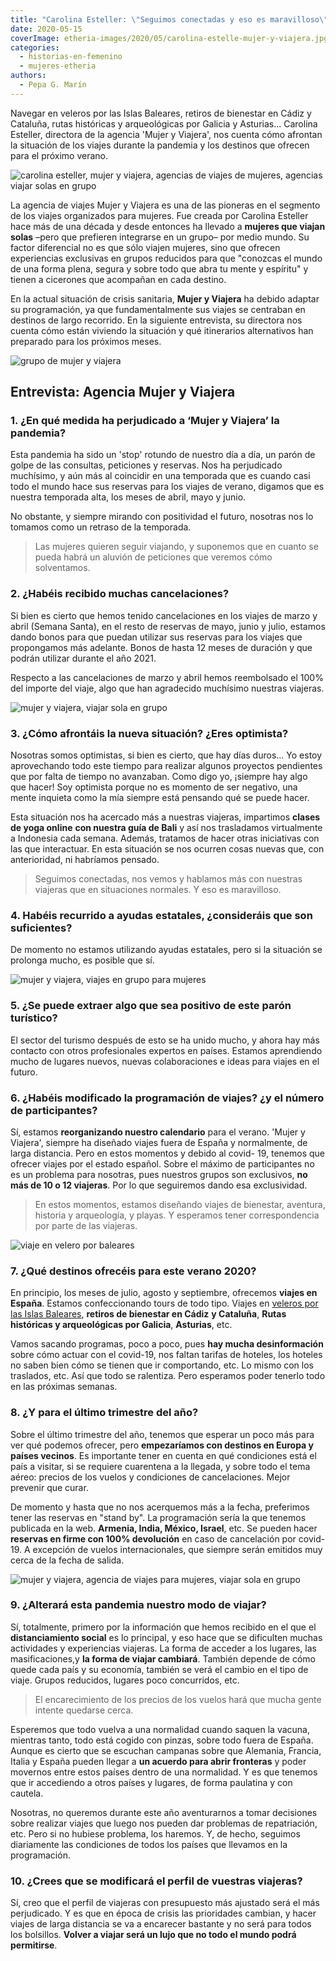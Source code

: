 ```yaml
---
title: "Carolina Esteller: \"Seguimos conectadas y eso es maravilloso\""
date: 2020-05-15
coverImage: etheria-images/2020/05/carolina-estelle-mujer-y-viajera.jpg
categories: 
  - historias-en-femenino
  - mujeres-etheria
authors: 
  - Pepa G. Marín
---
```


Navegar en veleros por las Islas Baleares, retiros de bienestar en Cádiz y Cataluña, 
rutas históricas y arqueológicas por Galicia y Asturias... Carolina Esteller, directora 
de la agencia 'Mujer y Viajera', nos cuenta cómo afrontan la situación de los viajes 
durante la pandemia y los destinos que ofrecen para el próximo verano. 

![carolina esteller, mujer y viajera, agencias de viajes de mujeres, agencias viajar solas en grupo](etheria-images/2020/05/carolina-estelle-mujer-y-viajera.jpg "Carolina Esteller, directora de 'Mujer y Viajera', en la Explanada de las Mezquitas de Jerusalén.")

La agencia de viajes Mujer y Viajera es una de las pioneras en el segmento de los viajes 
organizados para mujeres. Fue creada por Carolina Esteller hace más de una década y 
desde entonces ha llevado a **mujeres que viajan solas** –pero que prefieren integrarse 
en un grupo– por medio mundo. Su factor diferencial no es que sólo viajen mujeres, sino 
que ofrecen experiencias exclusivas en grupos reducidos para que "conozcas el mundo de 
una forma plena, segura y sobre todo que abra tu mente y espíritu" y tienen a cicerones 
que acompañan en cada destino. 

En la actual situación de crisis sanitaria, **Mujer y Viajera** ha debido adaptar su 
programación, ya que fundamentalmente sus viajes se centraban en destinos de largo 
recorrido. En la siguiente entrevista, su directora nos cuenta cómo están viviendo la 
situación y qué itinerarios alternativos han preparado para los próximos meses. 

![grupo de mujer y viajera](etheria-images/2020/05/agencia-viajes-mujer-y-viajera.jpg "Grupo de viajeras en la mezquita de San Juan de Acre (Israel).")

## Entrevista: Agencia Mujer y Viajera

### 1\. ¿En qué medida ha perjudicado a ‘Mujer y Viajera’ la pandemia?

Esta pandemia ha sido un 'stop' rotundo de nuestro día a día, un parón de golpe de las 
consultas, peticiones y reservas. Nos ha perjudicado muchísimo, y aún más al coincidir 
en una temporada que es cuando casi todo el mundo hace sus reservas para los viajes de 
verano, digamos que es nuestra temporada alta, los meses de abril, mayo y junio. 

No obstante, y siempre mirando con positividad el futuro, nosotras nos lo tomamos como 
un retraso de la temporada. 

> Las mujeres quieren seguir viajando, y suponemos que en cuanto se pueda habrá un aluvión 
> de peticiones que veremos cómo solventamos. 

### 2\. ¿Habéis recibido muchas cancelaciones?

Si bien es cierto que hemos tenido cancelaciones en los viajes de marzo y abril (Semana 
Santa), en el resto de reservas de mayo, junio y julio, estamos dando bonos para que 
puedan utilizar sus reservas para los viajes que propongamos más adelante. Bonos de 
hasta 12 meses de duración y que podrán utilizar durante el año 2021. 

Respecto a las cancelaciones de marzo y abril hemos reembolsado el 100% del importe del 
viaje, algo que han agradecido muchísimo nuestras viajeras. 

![mujer y viajera, viajar sola en grupo](etheria-images/2020/05/africa-mujer-y-viajera.jpg "Safari en Botsuana, rodeadas de depredadores.")

### 3\. ¿Cómo afrontáis la nueva situación? ¿Eres optimista?

Nosotras somos optimistas, si bien es cierto, que hay días duros... Yo estoy 
aprovechando todo este tiempo para realizar algunos proyectos pendientes que por falta 
de tiempo no avanzaban. Como digo yo, ¡siempre hay algo que hacer! Soy optimista porque 
no es momento de ser negativo, una mente inquieta como la mía siempre está pensando qué 
se puede hacer. 

Esta situación nos ha acercado más a nuestras viajeras, impartimos **clases de yoga 
online** **con nuestra guía de Bali** y así nos trasladamos virtualmente a Indonesia 
cada semana. Además, tratamos de hacer otras iniciativas con las que interactuar. En 
esta situación se nos ocurren cosas nuevas que, con anterioridad, ni habríamos pensado. 

> Seguimos conectadas, nos vemos y hablamos más con nuestras viajeras que en situaciones 
> normales. Y eso es maravilloso. 

### 4\. Habéis recurrido a ayudas estatales, ¿consideráis que son suficientes?

De momento no estamos utilizando ayudas estatales, pero si la situación se prolonga 
mucho, es posible que sí. 

![mujer y viajera, viajes en grupo para mujeres](etheria-images/2020/05/destinos-agencia-viajes-mujer-y-viajera.jpg "Paseo con raquetas en el Círculo Polar Ártico (Suecia).")

### 5\. ¿Se puede extraer algo que sea positivo de este parón turístico?

El sector del turismo después de esto se ha unido mucho, y ahora hay más contacto con 
otros profesionales expertos en países. Estamos aprendiendo mucho de lugares nuevos, 
nuevas colaboraciones e ideas para viajes en el futuro. 

### 6\. ¿Habéis modificado la programación de viajes? ¿y el número de participantes?

Sí, estamos **reorganizando nuestro calendario** para el verano. 'Mujer y Viajera', 
siempre ha diseñado viajes fuera de España y normalmente, de larga distancia. Pero en 
estos momentos y debido al covid- 19, tenemos que ofrecer viajes por el estado español. 
Sobre el máximo de participantes no es un problema para nosotras, pues nuestros grupos 
son exclusivos, **no más de 10 o 12 viajeras**. Por lo que seguiremos dando esa 
exclusividad. 

> En estos momentos, estamos diseñando viajes de bienestar, aventura, historia y 
> arqueología, y playas. Y esperamos tener correspondencia por parte de las viajeras. 

![viaje en velero por baleares](etheria-images/2020/05/viajar-sola-velero-baleares.jpg "Navegar en velero por las Islas Baleares, una gran experiencia. © Roberto H.")

### 7\. ¿Qué destinos ofrecéis para este verano 2020?

En principio, los meses de julio, agosto y septiembre, ofrecemos **viajes en España**. 
Estamos confeccionando tours de todo tipo. Viajes en [veleros por las Islas 
Baleares](https://mujeryviajera.com/producto/menorca-en-velero), **retiros de bienestar 
en Cádiz** **y Cataluña**, **Rutas históricas y arqueológicas por Galicia**, 
**Asturias**, etc. 

Vamos sacando programas, poco a poco, pues **hay mucha desinformación** sobre cómo 
actuar con el covid-19, nos faltan tarifas de hoteles, los hoteles no saben bien cómo se 
tienen que ir comportando, etc. Lo mismo con los traslados, etc. Así que todo se 
ralentiza. Pero esperamos poder tenerlo todo en las próximas semanas. 

### 8\. ¿Y para el último trimestre del año?

Sobre el último trimestre del año, tenemos que esperar un poco más para ver qué podemos 
ofrecer, pero **empezaríamos con destinos en Europa y países vecinos**. Es importante 
tener en cuenta en qué condiciones está el país a visitar, si se requiere cuarentena a 
la llegada, y sobre todo el tema aéreo: precios de los vuelos y condiciones de 
cancelaciones. Mejor prevenir que curar. 

De momento y hasta que no nos acerquemos más a la fecha, preferimos tener las reservas 
en "stand by". La programación sería la que tenemos publicada en la web. **Armenia, 
India, México, Israel**, etc. Se pueden hacer **reservas en firme con 100% devolución** 
en caso de cancelación por covid-19. A excepción de vuelos internacionales, que siempre 
serán emitidos muy cerca de la fecha de salida. 

![mujer y viajera, agencia de viajes para mujeres, viajar sola en grupo](etheria-images/2020/05/viajes-mujeres-grupo.jpg "Rito de purificación en Bali, del programa 'Bali, Women Evasion'.")

### 9\. ¿Alterará esta pandemia nuestro modo de viajar?

Sí, totalmente, primero por la información que hemos recibido en el que el 
**distanciamiento social** es lo principal, y eso hace que se dificulten muchas 
actividades y experiencias viajeras. La forma de acceder a los lugares, las 
masificaciones,y **la forma de viajar cambiará**. También depende de cómo quede cada 
país y su economía, también se verá el cambio en el tipo de viaje. Grupos reducidos, 
lugares poco concurridos, etc. 

> El encarecimiento de los precios de los vuelos hará que mucha gente intente quedarse 
> cerca. 

Esperemos que todo vuelva a una normalidad cuando saquen la vacuna, mientras tanto, todo 
está cogido con pinzas, sobre todo fuera de España. Aunque es cierto que se escuchan 
campanas sobre que Alemania, Francia, Italia y España pueden llegar a **un acuerdo para 
abrir fronteras** y poder movernos entre estos países dentro de una normalidad. Y es que 
tenemos que ir accediendo a otros países y lugares, de forma paulatina y con cautela. 

Nosotras, no queremos durante este año aventurarnos a tomar decisiones sobre realizar 
viajes que luego nos pueden dar problemas de repatriación, etc. Pero si no hubiese 
problema, los haremos. Y, de hecho, seguimos diariamente las condiciones de todos los 
países que llevamos en la programación. 

### 10\. ¿Crees que se modificará el perfil de vuestras viajeras?

Sí, creo que el perfil de viajeras con presupuesto más ajustado será el más perjudicado. 
Y es que en época de crisis las prioridades cambian, y hacer viajes de larga distancia 
se va a encarecer bastante y no será para todos los bolsillos. **Volver a viajar será un 
lujo que no todo el mundo podrá permitirse**.
